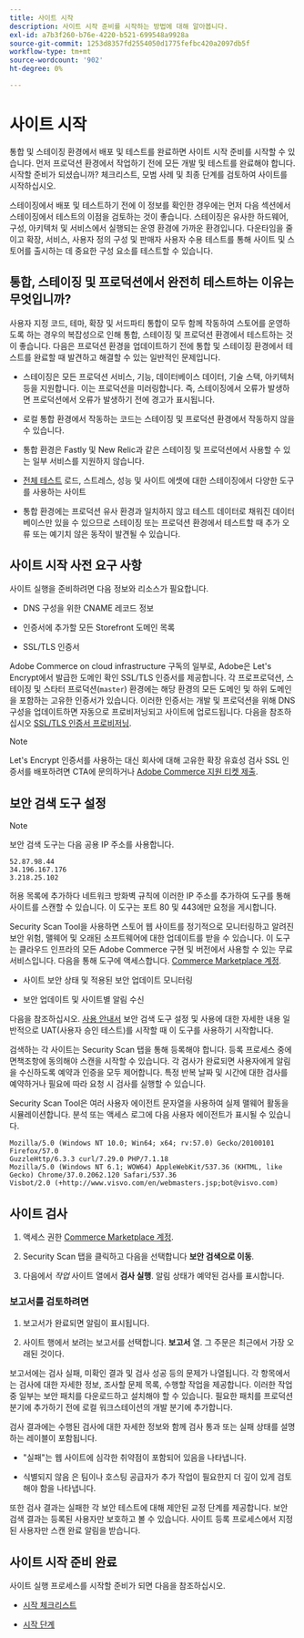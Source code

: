 ```yaml
---
title: 사이트 시작
description: 사이트 시작 준비를 시작하는 방법에 대해 알아봅니다.
exl-id: a7b3f260-b76e-4220-b521-699548a9928a
source-git-commit: 1253d8357fd2554050d1775fefbc420a2097db5f
workflow-type: tm+mt
source-wordcount: '902'
ht-degree: 0%

---
```


# 사이트 시작

통합 및 스테이징 환경에서 배포 및 테스트를 완료하면 사이트 시작 준비를 시작할 수 있습니다. 먼저 프로덕션 환경에서 작업하기 전에 모든 개발 및 테스트를 완료해야 합니다. 시작할 준비가 되셨습니까? 체크리스트, 모범 사례 및 최종 단계를 검토하여 사이트를 시작하십시오.

스테이징에서 배포 및 테스트하기 전에 이 정보를 확인한 경우에는 먼저 다음 섹션에서 스테이징에서 테스트의 이점을 검토하는 것이 좋습니다. 스테이징은 유사한 하드웨어, 구성, 아키텍처 및 서비스에서 실행되는 운영 환경에 가까운 환경입니다. 다운타임을 줄이고 확장, 서비스, 사용자 정의 구성 및 판매자 사용자 수용 테스트를 통해 사이트 및 스토어를 출시하는 데 중요한 구성 요소를 테스트할 수 있습니다.

## 통합, 스테이징 및 프로덕션에서 완전히 테스트하는 이유는 무엇입니까?

사용자 지정 코드, 테마, 확장 및 서드파티 통합이 모두 함께 작동하여 스토어를 운영하도록 하는 경우의 복잡성으로 인해 통합, 스테이징 및 프로덕션 환경에서 테스트하는 것이 좋습니다. 다음은 프로덕션 환경을 업데이트하기 전에 통합 및 스테이징 환경에서 테스트를 완료할 때 발견하고 해결할 수 있는 일반적인 문제입니다.

- 스테이징은 모든 프로덕션 서비스, 기능, 데이터베이스 데이터, 기술 스택, 아키텍처 등을 지원합니다. 이는 프로덕션을 미러링합니다. 즉, 스테이징에서 오류가 발생하면 프로덕션에서 오류가 발생하기 전에 경고가 표시됩니다.

- 로컬 통합 환경에서 작동하는 코드는 스테이징 및 프로덕션 환경에서 작동하지 않을 수 있습니다.

- 통합 환경은 Fastly 및 New Relic과 같은 스테이징 및 프로덕션에서 사용할 수 있는 일부 서비스를 지원하지 않습니다.

- [전체 테스트](../test/guidance.md) 로드, 스트레스, 성능 및 사이트 에셋에 대한 스테이징에서 다양한 도구를 사용하는 사이트

- 통합 환경에는 프로덕션 유사 환경과 일치하지 않고 테스트 데이터로 채워진 데이터베이스만 있을 수 있으므로 스테이징 또는 프로덕션 환경에서 테스트할 때 추가 오류 또는 예기치 않은 동작이 발견될 수 있습니다.

## 사이트 시작 사전 요구 사항

사이트 실행을 준비하려면 다음 정보와 리소스가 필요합니다.

- DNS 구성을 위한 CNAME 레코드 정보

- 인증서에 추가할 모든 Storefront 도메인 목록

- SSL/TLS 인증서

Adobe Commerce on cloud infrastructure 구독의 일부로, Adobe은 Let&#39;s Encrypt에서 발급한 도메인 확인 SSL/TLS 인증서를 제공합니다. 각 프로프로덕션, 스테이징 및 스타터 프로덕션(`master`) 환경에는 해당 환경의 모든 도메인 및 하위 도메인을 포함하는 고유한 인증서가 있습니다. 이러한 인증서는 개발 및 프로덕션을 위해 DNS 구성을 업데이트하면 자동으로 프로비저닝되고 사이트에 업로드됩니다. 다음을 참조하십시오 [SSL/TLS 인증서 프로비저닝](../cdn/fastly-configuration.md#provision-ssltls-certificates).

>[!NOTE]
>
>Let&#39;s Encrypt 인증서를 사용하는 대신 회사에 대해 고유한 확장 유효성 검사 SSL 인증서를 배포하려면 CTA에 문의하거나 [Adobe Commerce 지원 티켓 제출](https://experienceleague.adobe.com/docs/commerce-knowledge-base/kb/help-center-guide/magento-help-center-user-guide.html#submit-ticket).

## 보안 검색 도구 설정

>[!NOTE]
>
>보안 검색 도구는 다음 공용 IP 주소를 사용합니다.
>
>```text
>52.87.98.44
>34.196.167.176
>3.218.25.102
>```
>
>허용 목록에 추가하다 네트워크 방화벽 규칙에 이러한 IP 주소를 추가하여 도구를 통해 사이트를 스캔할 수 있습니다. 이 도구는 포트 80 및 443에만 요청을 게시합니다.

Security Scan Tool을 사용하면 스토어 웹 사이트를 정기적으로 모니터링하고 알려진 보안 위험, 맬웨어 및 오래된 소프트웨어에 대한 업데이트를 받을 수 있습니다. 이 도구는 클라우드 인프라의 모든 Adobe Commerce 구현 및 버전에서 사용할 수 있는 무료 서비스입니다. 다음을 통해 도구에 액세스합니다. [Commerce Marketplace 계정](https://account.magento.com/customer/account/login).

- 사이트 보안 상태 및 적용된 보안 업데이트 모니터링

- 보안 업데이트 및 사이트별 알림 수신

다음을 참조하십시오. [사용 안내서](https://docs.magento.com/user-guide/magento/security-scan.html) 보안 검색 도구 설정 및 사용에 대한 자세한 내용 일반적으로 UAT(사용자 승인 테스트)를 시작할 때 이 도구를 사용하기 시작합니다.

검색하는 각 사이트는 Security Scan 탭을 통해 등록해야 합니다. 등록 프로세스 중에 면책조항에 동의해야 스캔을 시작할 수 있습니다. 각 검사가 완료되면 사용자에게 알림을 수신하도록 예약과 인증을 모두 제어합니다. 특정 반복 날짜 및 시간에 대한 검사를 예약하거나 필요에 따라 요청 시 검사를 실행할 수 있습니다.

Security Scan Tool은 여러 사용자 에이전트 문자열을 사용하여 실제 맬웨어 활동을 시뮬레이션합니다. 분석 또는 액세스 로그에 다음 사용자 에이전트가 표시될 수 있습니다.

```text
Mozilla/5.0 (Windows NT 10.0; Win64; x64; rv:57.0) Gecko/20100101 Firefox/57.0
GuzzleHttp/6.3.3 curl/7.29.0 PHP/7.1.18
Mozilla/5.0 (Windows NT 6.1; WOW64) AppleWebKit/537.36 (KHTML, like Gecko) Chrome/37.0.2062.120 Safari/537.36
Visbot/2.0 (+http://www.visvo.com/en/webmasters.jsp;bot@visvo.com)
```

## 사이트 검사

1. 액세스 권한 [Commerce Marketplace 계정](https://account.magento.com/customer/account/login).

1. Security Scan 탭을 클릭하고 다음을 선택합니다 **보안 검색으로 이동**.

1. 다음에서 _작업_ 사이트 열에서 **검사 실행**. 알림 상태가 예약된 검사를 표시합니다.

### 보고서를 검토하려면

1. 보고서가 완료되면 알림이 표시됩니다.

1. 사이트 행에서 보려는 보고서를 선택합니다. **보고서** 열. 그 주문은 최근에서 가장 오래된 것이다.

보고서에는 검사 실패, 미확인 결과 및 검사 성공 등의 문제가 나열됩니다. 각 항목에서는 검사에 대한 자세한 정보, 조사할 문제 목록, 수행할 작업을 제공합니다. 이러한 작업 중 일부는 보안 패치를 다운로드하고 설치해야 할 수 있습니다. 필요한 패치를 프로덕션 분기에 추가하기 전에 로컬 워크스테이션의 개발 분기에 추가합니다.

검사 결과에는 수행된 검사에 대한 자세한 정보와 함께 검사 통과 또는 실패 상태를 설명하는 레이블이 포함됩니다.

- &quot;실패&quot;는 웹 사이트에 심각한 취약점이 포함되어 있음을 나타냅니다.

- 식별되지 않음 은 팀이나 호스팅 공급자가 추가 작업이 필요한지 더 깊이 있게 검토해야 함을 나타냅니다.

또한 검사 결과는 실패한 각 보안 테스트에 대해 제안된 교정 단계를 제공합니다. 보안 검색 결과는 등록된 사용자만 보호하고 볼 수 있습니다. 사이트 등록 프로세스에서 지정된 사용자만 스캔 완료 알림을 받습니다.

## 사이트 시작 준비 완료

사이트 실행 프로세스를 시작할 준비가 되면 다음을 참조하십시오.

- [시작 체크리스트](checklist.md)

- [시작 단계](steps.md)
